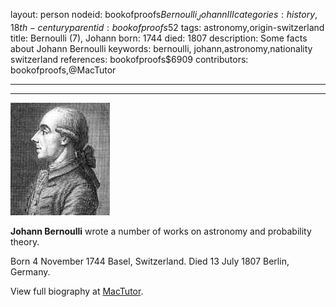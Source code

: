 layout: person
nodeid: bookofproofs$Bernoulli_JohannIII
categories: history,18th-century
parentid: bookofproofs$52
tags: astronomy,origin-switzerland
title: Bernoulli (7), Johann
born: 1744
died: 1807
description: Some facts about Johann Bernoulli
keywords: bernoulli, johann,astronomy,nationality switzerland
references: bookofproofs$6909
contributors: bookofproofs,@MacTutor

---


---

![Bernoulli_Johann(III).jpg](https://github.com/bookofproofs/bookofproofs.github.io/blob/main/_sources/_assets/images/portraits/Bernoulli_Johann(III).jpg?raw=true)

**Johann Bernoulli** wrote a number of works on astronomy and probability theory.

Born 4 November 1744 Basel, Switzerland. Died 13 July 1807 Berlin, Germany.


View full biography at [MacTutor](https://mathshistory.st-andrews.ac.uk/Biographies/Bernoulli_Johann(III)/).